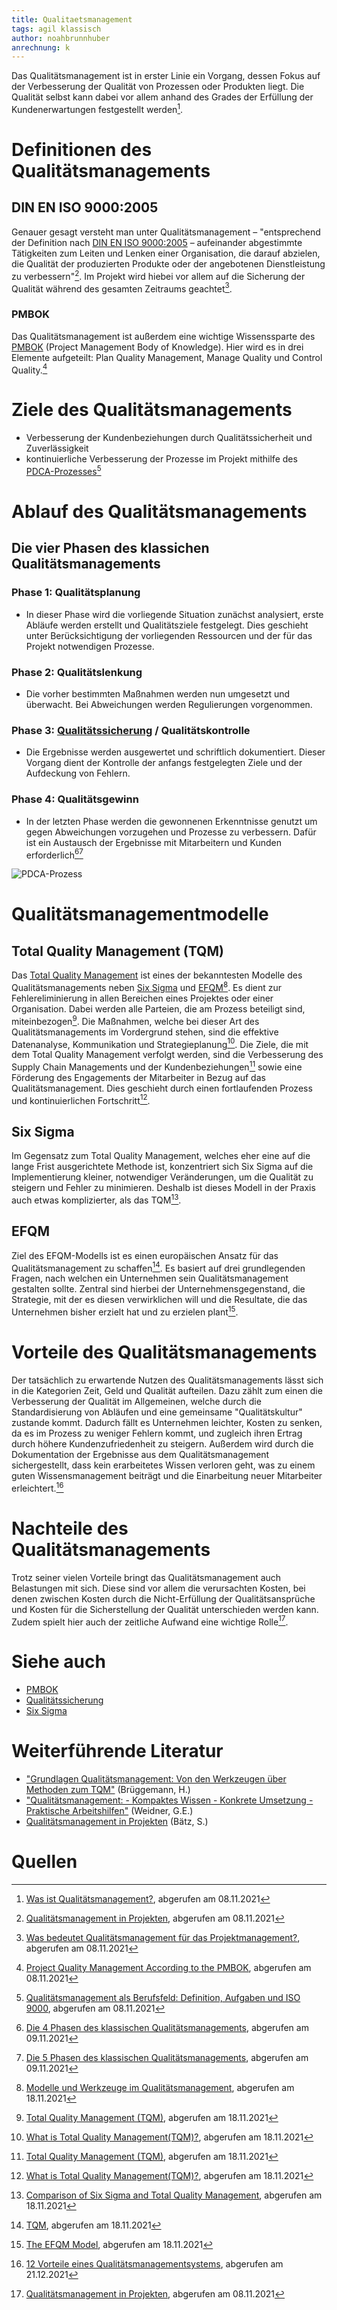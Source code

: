 ```yaml
---
title: Qualitaetsmanagement
tags: agil klassisch
author: noahbrunnhuber
anrechnung: k
---
```



Das Qualitätsmanagement ist in erster Linie ein Vorgang, dessen Fokus auf der Verbesserung der Qualität von Prozessen oder Produkten liegt. Die Qualität selbst kann dabei vor allem anhand des Grades der Erfüllung der Kundenerwartungen festgestellt werden[^1].

# Definitionen des Qualitätsmanagements
## DIN EN ISO 9000:2005
Genauer gesagt versteht man unter Qualitätsmanagement – "entsprechend der Definition nach [DIN EN ISO 9000:2005](https://de.wikipedia.org/wiki/Genormte_Qualit%C3%A4tssicherung#Definition_nach_DIN_EN_ISO_9000) – aufeinander abgestimmte 
Tätigkeiten zum Leiten und Lenken einer Organisation, die darauf 
abzielen, die Qualität der produzierten Produkte oder der angebotenen Dienstleistung zu verbessern"[^2]. Im Projekt wird hiebei vor allem auf die Sicherung der Qualität während des gesamten Zeitraums geachtet[^3].
### PMBOK
Das Qualitätsmanagement ist außerdem eine wichtige Wissenssparte des [PMBOK](PMBOK_Guide.md) (Project Management Body of Knowledge). Hier wird es in drei Elemente aufgeteilt: Plan Quality Management, Manage Quality und Control Quality.[^5]

# Ziele des Qualitätsmanagements
* Verbesserung der Kundenbeziehungen durch Qualitätssicherheit und Zuverlässigkeit
* kontinuierliche Verbesserung der Prozesse im Projekt mithilfe des [PDCA-Prozesses](https://de.wikipedia.org/wiki/Demingkreis)[^4]

# Ablauf des Qualitätsmanagements
## Die vier Phasen des klassichen Qualitätsmanagements
### Phase 1: Qualitätsplanung
* In dieser Phase wird die vorliegende Situation zunächst analysiert, erste Abläufe werden erstellt und Qualitätsziele festgelegt. Dies geschieht unter Berücksichtigung der vorliegenden Ressourcen und der für das Projekt notwendigen Prozesse.
### Phase 2: Qualitätslenkung
* Die vorher bestimmten Maßnahmen werden nun umgesetzt und überwacht. Bei Abweichungen werden Regulierungen vorgenommen.
### Phase 3: [Qualitätssicherung](Qualitaetssicherung.md) / Qualitätskontrolle
* Die Ergebnisse werden ausgewertet und schriftlich dokumentiert. Dieser Vorgang dient der Kontrolle der anfangs festgelegten Ziele und der Aufdeckung von Fehlern.
### Phase 4: Qualitätsgewinn
* In der letzten Phase werden die gewonnenen Erkenntnisse genutzt um gegen Abweichungen vorzugehen und Prozesse zu verbessern. Dafür ist ein Austausch der Ergebnisse mit Mitarbeitern und Kunden erforderlich[^6][^7]

![PDCA-Prozess](Qualitaetsmanagement/pdca-new.png)

# Qualitätsmanagementmodelle
## Total Quality Management (TQM)
Das [Total Quality Management](https://de.wikipedia.org/wiki/Total-Quality-Management) ist eines der bekanntesten Modelle des Qualitätsmanagements neben [Six Sigma](Six_Sigma.md) und [EFQM](https://de.wikipedia.org/wiki/EFQM-Modell)[^8].
Es dient zur Fehlereliminierung in allen Bereichen eines Projektes oder einer Organisation. Dabei werden alle Parteien, die am Prozess beteiligt sind, miteinbezogen[^9]. Die Maßnahmen, welche bei dieser Art des Qualitätsmanagements im Vordergrund stehen, sind die effektive Datenanalyse, Kommunikation und Strategieplanung[^10]. Die Ziele, die mit dem Total Quality Management verfolgt werden, sind die Verbesserung des Supply Chain Managements und der Kundenbeziehungen[^9] sowie eine Förderung des Engagements der Mitarbeiter in Bezug auf das Qualitätsmanagement. Dies geschieht durch einen fortlaufenden Prozess und kontinuierlichen Fortschritt[^10].
## Six Sigma
Im Gegensatz zum Total Quality Management, welches eher eine auf die lange Frist ausgerichtete Methode ist, konzentriert sich Six Sigma auf die Implementierung kleiner, notwendiger Veränderungen, um die Qualität zu steigern und Fehler zu minimieren. Deshalb ist dieses Modell in der Praxis auch etwas komplizierter, als das TQM[^11].
## EFQM
Ziel des EFQM-Modells ist es einen europäischen Ansatz für das Qualitätsmanagement zu schaffen[^12]. Es basiert auf drei grundlegenden Fragen, nach welchen ein Unternehmen sein Qualitätsmanagement gestalten sollte. Zentral sind hierbei der Unternehmensgegenstand, die Strategie, mit der es diesen verwirklichen will und die Resultate, die das Unternehmen bisher erzielt hat und zu erzielen plant[^13].

# Vorteile des Qualitätsmanagements
Der tatsächlich zu erwartende Nutzen des Qualitätsmanagements lässt sich in die Kategorien Zeit, Geld und Qualität aufteilen. Dazu zählt zum einen die Verbesserung der Qualität im Allgemeinen, welche durch die Standardisierung von Abläufen und eine gemeinsame "Qualitätskultur" zustande kommt. Dadurch fällt es Unternehmen leichter, Kosten zu senken, da es im Prozess zu weniger Fehlern kommt, und zugleich ihren Ertrag durch höhere Kundenzufriedenheit zu steigern. Außerdem wird durch die Dokumentation der Ergebnisse aus dem Qualitätsmanagement sichergestellt, dass kein erarbeitetes Wissen verloren geht, was zu einem guten Wissensmanagement beiträgt und die Einarbeitung neuer Mitarbeiter erleichtert.[^14]

# Nachteile des Qualitätsmanagements
Trotz seiner vielen Vorteile bringt das Qualitätsmanagement auch Belastungen mit sich. Diese sind vor allem die verursachten Kosten, bei denen zwischen Kosten durch die Nicht-Erfüllung der Qualitätsansprüche und Kosten für die Sicherstellung der Qualität unterschieden werden kann. Zudem spielt hier auch der zeitliche Aufwand eine wichtige Rolle[^2].

# Siehe auch

* [PMBOK](PMBOK_Guide.md)
* [Qualitätssicherung](Qualitaetssicherung.md)
* [Six Sigma](Six_Sigma.md)

# Weiterführende Literatur

* ["Grundlagen Qualitätsmanagement: Von den Werkzeugen über Methoden zum TQM"](https://link.springer.com/book/10.1007/978-3-658-28780-1) (Brüggemann, H.)
* ["Qualitätsmanagement: - Kompaktes Wissen - Konkrete Umsetzung - Praktische Arbeitshilfen"](https://fachbuch.hanser-ebooks.de/ebook/bid-2812353-qualitaetsmanagement-kompaktes-wissen-konkrete-umsetzung-praktische-arbeitshilfen.html) (Weidner, G.E.)
* [Qualitätsmanagement in Projekten](https://www.hsbund.de/SharedDocs/Downloads/0_Abschlussarbeiten/FB_FIN/2011/01_11_Baetz.pdf?__blob=publicationFile) (Bätz, S.)

# Quellen

[^1]: [Was ist Qualitätsmanagement?](https://www.innolytics.de/was-ist-qualitaetsmanagement), abgerufen am 08.11.2021
[^2]: [Qualitätsmanagement in Projekten](https://www.hsbund.de/SharedDocs/Downloads/0_Abschlussarbeiten/FB_FIN/2011/01_11_Baetz.pdf?__blob=publicationFile), abgerufen am 08.11.2021
[^3]: [Was bedeutet Qualitätsmanagement für das Projektmanagement?](http://blog.bepartner.de/qualitaetsmanagement/#:~:text=Was%20bedeutet%20Qualit%C3%A4tsmanagement%20f%C3%BCr%20das%20Projektmanagement%3F%201%20Qualit%C3%A4tsmanagement,Qualit%C3%A4ts-Prinzipien%20f%C3%BCr%20erfolgreiche%20Projekte.%20...%20Weitere%20Artikel...%20), abgerufen am 08.11.2021
[^4]: [Qualitätsmanagement als Berufsfeld: Definition, Aufgaben und ISO 9000](https://ifm-business.de/aktuelles/business-news/qualitaetsmanagement-als-berufsfeld-definition-aufgaben-und-aussichten.html), abgerufen am 08.11.2021
[^5]: [Project Quality Management According to the PMBOK](https://www.projectengineer.net/project-quality-management-according-to-the-pmbok/), abgerufen am 08.11.2021
[^6]: [Die 4 Phasen des klassischen Qualitätsmanagements](https://www.weiterbildung-im-fernstudium.de/qualitaetsmanagement/die-4-phasen-des-klassischen-qualitaetsmanagements-260#:~:text=Die%204%20Phasen%20des%20klassischen%20Qualit%C3%A4tsmanagements%201%20Qualit%C3%A4tsplanung.,Verbesserung%20von%20Strukturen%20und%20Prozessen%20genutzt%20und%20eingesetzt.), abgerufen am 09.11.2021
[^7]: [Die 5 Phasen des klassischen Qualitätsmanagements](https://www.brewes.de/magazin/die-5-phasen-des-qualitatsmanagements), abgerufen am 09.11.2021
[^8]: [Modelle und Werkzeuge im Qualitätsmanagement](https://www.business-wissen.de/hb/modelle-und-werkzeuge-im-qualitaetsmanagement/), abgerufen am 18.11.2021
[^9]: [Total Quality Management (TQM)](https://www.investopedia.com/terms/t/total-quality-management-tqm.asp), abgerufen am 18.11.2021
[^10]: [What is Total Quality Management(TQM)?](https://asq.org/quality-resources/total-quality-management#Elements), abgerufen am 18.11.2021
[^11]: [Comparison of Six Sigma and Total Quality Management](https://www.managementstudyguide.com/six-sigma-and-total-quality-management.htm), abgerufen am 18.11.2021
[^12]: [TQM](https://keytodata.com/glossar/tqm/), abgerufen am 18.11.2021
[^13]: [The EFQM Model](https://www.efqm.org/efqm-model), abgerufen am 18.11.2021
[^14]: [12 Vorteile eines Qualitätsmanagementsystems](https://www.loesungsfabrik.de/vorteile-qualitaetsmanagement), abgerufen am 21.12.2021


